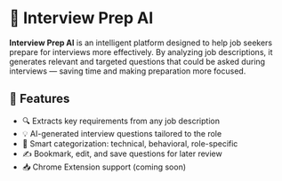 # 🎯 Interview Prep AI

**Interview Prep AI** is an intelligent platform designed to help job seekers prepare for interviews more effectively. By analyzing job descriptions, it generates relevant and targeted questions that could be asked during interviews — saving time and making preparation more focused.


## 🚀 Features

- 🔍 Extracts key requirements from any job description
- 💡 AI-generated interview questions tailored to the role
- 🧠 Smart categorization: technical, behavioral, role-specific
- ✍️ Bookmark, edit, and save questions for later review
- 📥 Chrome Extension support (coming soon)


